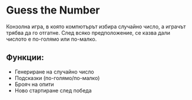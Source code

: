 # Guess the Number

Конзолна игра, в която компютърът избира случайно число, а играчът трябва да го отгатне. След всяко предположение, се казва дали числото е по-голямо или по-малко.

## Функции:
- Генериране на случайно число
- Подсказки (по-голямо/по-малко)
- Брояч на опити
- Ново стартиране след победа
